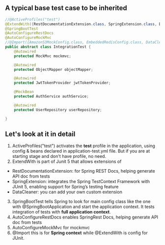 ## A typical base test case to be inherited
```java
//@ActiveProfiles("test")
@ExtendWith({RestDocumentationExtension.class, SpringExtension.class, DataCleaner.class})
@SpringBootTest
@AutoConfigureRestDocs
@AutoConfigureMockMvc
//@Import({AmazonS3MockConfig.class, EmbeddedRedisConfig.class, DataCleaner.class})
public abstract class IntegrationTest {
    @Autowired
    protected MockMvc mockmvc;

    @Autowired
    protected ObjectMapper objectMapper;

    @Autowired
    protected JwtTokenProvider jwtTokenProvider;

    @MockBean
    protected AuthService authService;

    @Autowired
    protected UserRepository userRepository;

}
```
## Let's look at it in detail
1) ActiveProfiles("test") activates the **test** profile in the application, using config & beans declared in application-test.yml file. But if you are at starting stage and don't have profile, no need.
2) ExtendWith is part of Junit 5 that allows extensions of
- RestDocumentationExtension: for Spring REST Docs, helping generate API doc from tests
- SpringExtension: integrates the Spring TestContext Framework with JUnit 5, enabling support for Spring’s testing feature
- DataCleaner: you can add your own custom extension
3) SpringBootTest tells Spring to look for main config class like the one with @SpringBootApplication and start the application context. It tests integration of tests with **full application context**.
4) AutoConfigureRestDocs enables SpringRest Docs, helping generate API doc from tests
5) AutoConfigureMockMvc for mockmvc
6) @Import this is for **Spring context** while @ExtendWith is config for JUnit. 
